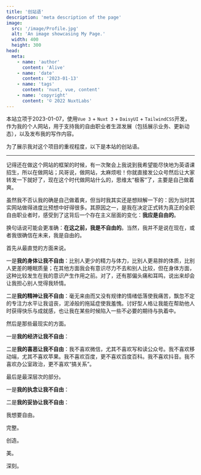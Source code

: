```yaml
---
title: '创站语'
description: 'meta description of the page'
image:
  src: '/image/Profile.jpg'
  alt: 'An image showcasing My Page.'
  width: 400
  height: 300
head:
  meta:
    - name: 'author'
      content: 'Alive'
    - name: 'date'
      content: '2023-01-13'
    - name: 'tags'
      content: 'nuxt, vue, content'
    - name: 'copyright'
      content: '© 2022 NuxtLabs'
---
```

本站立项于2023-01-07，使用`Vue 3` + `Nuxt 3` + `DaisyUI` + `TailwindCSS`开发，作为我的个人网站，用于支持我的自由职业者生涯发展（包括展示业务、更新动态），以及发布我的写作内容。

为了展示我对这个项目的重视程度，以下是本站的创站语。

<!--more-->

---

记得还在做这个网站的框架的时候，有一次聚会上我说到我希望能尽快地为英语课招生，所以在做网站；风哥说，做网站，太麻烦啦！你就直接发公众号然后让大家转发一下就好了，现在这个时代做网站什么的，思维太“极客”了，主要是自己做着爽。

虽然我不否认我的确是自己做着爽，但当时我其实还是想辩解一下的：因为当时其实网站做得进度比预想中好得很多。其原因之一，是我在决定正式转为真正的全职自由职业者时，感受到了这背后一个存在主义层面的变化：**我应是自由的**。

换句话说可能会更准确：**在这之前，我是不自由的**。当然，我并不是说在现在，或者我很确信在未来，我是自由的。

首先从最直觉的方面来说。

一是**我的身体让我不自由**：比别人更少的精力与体力，比别人更易胖的体质，比别人更差的睡眠质量；在其他方面我会有意识尽力不去和别人比较，但在身体方面，这种比较发生在我的意识产生作用之前。对了，还有那偏头痛和耳鸣，说出来却会让我担心别人觉得我矫情。

二是**我的精神让我不自由**：毫无来由而又没有规律的情绪低落使我痛苦，飘忽不定的专注力水平让我诅丧，泥淖般的拖延症使我羞愧。讨好型人格让我能在帮助他人时获得快乐与成就感，也让我在某些时候陷入一些不必要的期待与执着中。

然后是那些最现实的方面。

一是**我的经济让我不自由**：

二是**我的喜恶让我不自由**：我不喜欢微信，尤其不喜欢写和读公众号。我不喜欢移动端，尤其不喜欢苹果。我不喜欢百度，更不喜欢百度百科。我不喜欢抖音。我不喜欢办公室政治，更不喜欢“搞关系”。

最后是最深层次的部分。

一是**我的执念让我不自由**：

二是**我的妥协让我不自由**：

我想要自由。

完整。

创造。

美。

深刻。